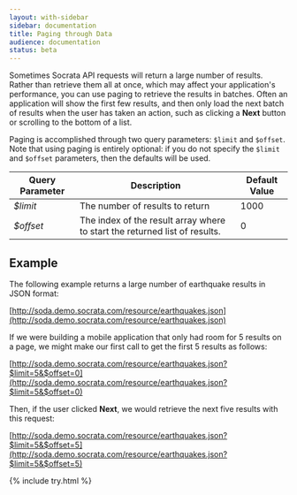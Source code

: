 ```yaml
---
layout: with-sidebar
sidebar: documentation 
title: Paging through Data
audience: documentation
status: beta
---
```


Sometimes Socrata API requests will return a large number of results. Rather than retrieve them all at once, which may affect your application's performance, you can use paging to retrieve the results in batches. Often an application will show the first few results, and then only load the next batch of results when the user has taken an action, such as clicking a **Next** button or scrolling to the bottom of a list.

Paging is accomplished through two query parameters: `$limit` and `$offset`. Note that using paging is entirely optional: if you do not specify the `$limit` and `$offset` parameters, then the defaults will be used.

|Query Parameter|Description|Default Value|
|---|---|---|
|_$limit_|The number of results to return|1000|
|_$offset_|The index of the result array where to start the returned list of results.|0| 

## Example

The following example returns a large number of earthquake results in JSON format:

[http://soda.demo.socrata.com/resource/earthquakes.json](http://soda.demo.socrata.com/resource/earthquakes.json)

If we were building a mobile application that only had room for 5 results on a page, we might make our first call to get the first 5 results as follows:

[http://soda.demo.socrata.com/resource/earthquakes.json?$limit=5&$offset=0](http://soda.demo.socrata.com/resource/earthquakes.json?$limit=5&$offset=0)

Then, if the user clicked **Next**, we would retrieve the next five results with this request:

[http://soda.demo.socrata.com/resource/earthquakes.json?$limit=5&$offset=5](http://soda.demo.socrata.com/resource/earthquakes.json?$limit=5&$offset=5)

{% include try.html %}
